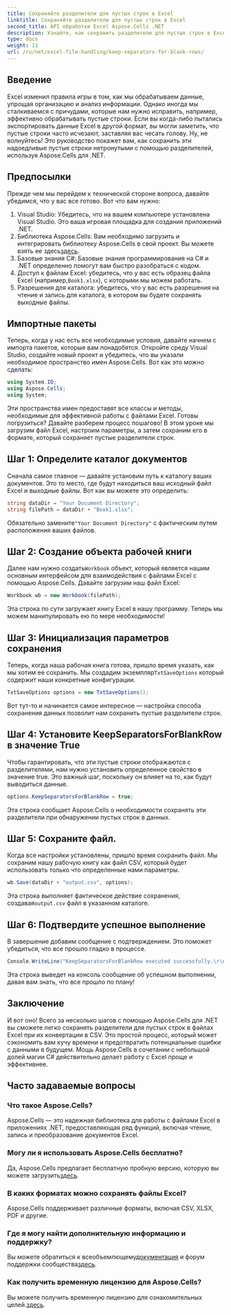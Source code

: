 ```yaml
---
title: Сохраняйте разделители для пустых строк в Excel
linktitle: Сохраняйте разделители для пустых строк в Excel
second_title: API обработки Excel Aspose.Cells .NET
description: Узнайте, как сохранить разделители для пустых строк в Excel с помощью Aspose.Cells для .NET. Пошаговое руководство с примерами кода.
type: docs
weight: 11
url: /ru/net/excel-file-handling/keep-separators-for-blank-rows/
---
```

## Введение
Excel изменил правила игры в том, как мы обрабатываем данные, упрощая организацию и анализ информации. Однако иногда мы сталкиваемся с причудами, которые нам нужно исправить, например, эффективно обрабатывать пустые строки. Если вы когда-либо пытались экспортировать данные Excel в другой формат, вы могли заметить, что пустые строки часто исчезают, заставляя вас чесать голову. Ну, не волнуйтесь! Это руководство покажет вам, как сохранить эти надоедливые пустые строки нетронутыми с помощью разделителей, используя Aspose.Cells для .NET.
## Предпосылки
Прежде чем мы перейдем к технической стороне вопроса, давайте убедимся, что у вас все готово. Вот что вам нужно:
1. Visual Studio: Убедитесь, что на вашем компьютере установлена Visual Studio. Это ваша игровая площадка для создания приложений .NET.
2.  Библиотека Aspose.Cells: Вам необходимо загрузить и интегрировать библиотеку Aspose.Cells в свой проект. Вы можете взять ее здесь[здесь](https://releases.aspose.com/cells/net/).
3. Базовые знания C#: Базовые знания программирования на C# и .NET определенно помогут вам быстро разобраться с кодом.
4. Доступ к файлам Excel: убедитесь, что у вас есть образец файла Excel (например,`Book1.xlsx`), с которыми мы можем работать.
5. Разрешения для каталога: убедитесь, что у вас есть разрешения на чтение и запись для каталога, в котором вы будете сохранять выходные файлы.
## Импортные пакеты
Теперь, когда у нас есть все необходимые условия, давайте начнем с импорта пакетов, которые вам понадобятся. Откройте среду Visual Studio, создайте новый проект и убедитесь, что вы указали необходимое пространство имен Aspose.Cells. Вот как это можно сделать:
```csharp
using System.IO;
using Aspose.Cells;
using System;
```
Эти пространства имен предоставят все классы и методы, необходимые для эффективной работы с файлами Excel.
Готовы погрузиться? Давайте разберем процесс пошагово! В этом уроке мы загрузим файл Excel, настроим параметры, а затем сохраним его в формате, который сохраняет пустые разделители строк.
## Шаг 1: Определите каталог документов
Сначала самое главное — давайте установим путь к каталогу ваших документов. Это то место, где будут находиться ваш исходный файл Excel и выходные файлы. Вот как вы можете это определить:
```csharp
string dataDir = "Your Document Directory";
string filePath = dataDir + "Book1.xlsx";
```
Обязательно замените`"Your Document Directory"` с фактическим путем расположения ваших файлов.
## Шаг 2: Создание объекта рабочей книги
 Далее нам нужно создать`Workbook` объект, который является нашим основным интерфейсом для взаимодействия с файлами Excel с помощью Aspose.Cells. Давайте загрузим наш файл Excel:
```csharp
Workbook wb = new Workbook(filePath);
```
Эта строка по сути загружает книгу Excel в нашу программу. Теперь мы можем манипулировать ею по мере необходимости!
## Шаг 3: Инициализация параметров сохранения
 Теперь, когда наша рабочая книга готова, пришло время указать, как мы хотим ее сохранить. Мы создадим экземпляр`TxtSaveOptions` который содержит наши конкретные конфигурации.
```csharp
TxtSaveOptions options = new TxtSaveOptions();
```
Вот тут-то и начинается самое интересное — настройка способа сохранения данных позволит нам сохранить пустые разделители строк.
## Шаг 4: Установите KeepSeparatorsForBlankRow в значение True
Чтобы гарантировать, что эти пустые строки отображаются с разделителями, нам нужно установить определенное свойство в значение true. Это важный шаг, поскольку он влияет на то, как будут выводиться данные.
```csharp
options.KeepSeparatorsForBlankRow = true;
```
Эта строка сообщает Aspose.Cells о необходимости сохранять эти разделители при обнаружении пустых строк в данных.
## Шаг 5: Сохраните файл.
Когда все настройки установлены, пришло время сохранить файл. Мы сохраним нашу рабочую книгу как файл CSV, который будет использовать только что определенные нами параметры.
```csharp
wb.Save(dataDir + "output.csv", options);
```
 Эта строка выполняет фактическое действие сохранения, создавая`output.csv` файл в указанном каталоге.
## Шаг 6: Подтвердите успешное выполнение
В завершение добавим сообщение с подтверждением. Это поможет убедиться, что все прошло гладко в процессе. 
```csharp
Console.WriteLine("KeepSeparatorsForBlankRow executed successfully.\r\n");
```
Эта строка выведет на консоль сообщение об успешном выполнении, давая вам знать, что все прошло по плану!
## Заключение
И вот оно! Всего за несколько шагов с помощью Aspose.Cells для .NET вы сможете легко сохранять разделители для пустых строк в файлах Excel при их конвертации в CSV. Это простой процесс, который может сэкономить вам кучу времени и предотвратить потенциальные ошибки с данными в будущем. Мощь Aspose.Cells в сочетании с небольшой долей магии C# действительно делает работу с Excel проще и эффективнее.
## Часто задаваемые вопросы
### Что такое Aspose.Cells?
Aspose.Cells — это надежная библиотека для работы с файлами Excel в приложениях .NET, предоставляющая ряд функций, включая чтение, запись и преобразование документов Excel.
### Могу ли я использовать Aspose.Cells бесплатно?
 Да, Aspose.Cells предлагает бесплатную пробную версию, которую вы можете загрузить[здесь](https://releases.aspose.com/).
### В каких форматах можно сохранять файлы Excel?
Aspose.Cells поддерживает различные форматы, включая CSV, XLSX, PDF и другие.
### Где я могу найти дополнительную информацию и поддержку?
 Вы можете обратиться к всеобъемлющему[документация](https://reference.aspose.com/cells/net/) и форум поддержки сообщества[здесь](https://forum.aspose.com/c/cells/9).
### Как получить временную лицензию для Aspose.Cells?
 Вы можете получить временную лицензию для ознакомительных целей.[здесь](https://purchase.aspose.com/temporary-license/).